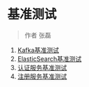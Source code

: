 # 基准测试

> 作者 张磊

1. [Kafka基准测试](benchmark/kafka.md)
2. [ElasticSearch基准测试](benchmark/elasticsearch.md)
3. [认证服务基准测试](benchmark/auth.md)
4. [注册服务基准测试](benchmark/discovery.md)

